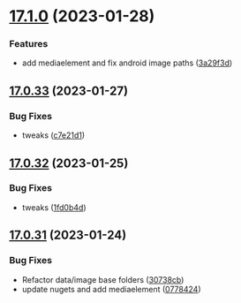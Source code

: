 # [17.1.0](https://github.com/phandcock/GrampsView/compare/v17.0.33...v17.1.0) (2023-01-28)


### Features

* add mediaelement and fix android image paths ([3a29f3d](https://github.com/phandcock/GrampsView/commit/3a29f3d0b27d57f18eeb7a3e13f144fd22a2001e))



## [17.0.33](https://github.com/phandcock/GrampsView/compare/v17.0.32...v17.0.33) (2023-01-27)


### Bug Fixes

* tweaks ([c7e21d1](https://github.com/phandcock/GrampsView/commit/c7e21d17b813a01c202cd37810c9e50d1f3af2f9))



## [17.0.32](https://github.com/phandcock/GrampsView/compare/v17.0.31...v17.0.32) (2023-01-25)


### Bug Fixes

* tweaks ([1fd0b4d](https://github.com/phandcock/GrampsView/commit/1fd0b4dbd1c02f197072090d3bfc7b51ff2a76c1))



## [17.0.31](https://github.com/phandcock/GrampsView/compare/v17.0.30...v17.0.31) (2023-01-24)


### Bug Fixes

* Refactor data/image base folders ([30738cb](https://github.com/phandcock/GrampsView/commit/30738cb6cd3f44a77a91b827dceb92c7d4c40042))
* update nugets and add mediaelement ([0778424](https://github.com/phandcock/GrampsView/commit/0778424d65a98c0d7ad8a9e23cb0f4706af82efa))



